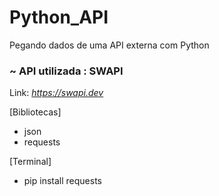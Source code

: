 # Python_API
Pegando dados de uma API externa com Python

<h3>~ API utilizada : SWAPI</h3>

<stong>Link: </strong><i>https://swapi.dev</i>



[Bibliotecas]
- json
- requests

[Terminal]
- pip install requests
